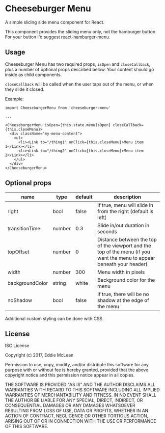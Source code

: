 # Cheeseburger Menu

A simple sliding side menu component for React.

This component provides the sliding menu only, not the hamburger button. For your button I'd suggest [react-hamburger-menu](https://github.com/cameronbourke/react-hamburger-menu).

## Usage

Cheeseburger Menu has two required props, `isOpen` and `closeCallback`, plus a number of optional props described below. Your content should go inside as child components.

`closeCallback` will be called when the user taps out of the menu, or when they slide it closed.

Example:

```
import CheeseburgerMenu from 'cheeseburger-menu'

...

<CheeseburgerMenu isOpen={this.state.menuIsOpen} closeCallback={this.closeMenu}>
  <div className="my-menu-content">
    <ul>
      <li><Link to="/thing1" onClick={this.closeMenu}>Menu item 1</Link></li>
      <li><Link to="/thing2" onClick={this.closeMenu}>Menu item 2</Link></li>
    </ul>
  </div>
</CheeseburgerMenu>
```

## Optional props

| name            | type   | default | description |
|-----------------|--------|---------|-------------|
| right           | bool   | false   | If true, menu will slide in from the right (default is left) |
| transitionTime  | number | 0.3     | Slide in/out duration in seconds |
| topOffset       | number | 0       | Distance between the top of the viewport and the top of the menu (if you want the menu to appear beneath your header) |
| width           | number | 300     | Menu width in pixels |
| backgroundColor | string | white   | Background color for the menu |
| noShadow        | bool   | false   | If true, there will be no shadow at the edge of the menu | 

Additional custom styling can be done with CSS.

## License

ISC License

Copyright (c) 2017, Eddie McLean

Permission to use, copy, modify, and/or distribute this software for any
purpose with or without fee is hereby granted, provided that the above
copyright notice and this permission notice appear in all copies.

THE SOFTWARE IS PROVIDED "AS IS" AND THE AUTHOR DISCLAIMS ALL WARRANTIES WITH
REGARD TO THIS SOFTWARE INCLUDING ALL IMPLIED WARRANTIES OF MERCHANTABILITY
AND FITNESS. IN NO EVENT SHALL THE AUTHOR BE LIABLE FOR ANY SPECIAL, DIRECT,
INDIRECT, OR CONSEQUENTIAL DAMAGES OR ANY DAMAGES WHATSOEVER RESULTING FROM
LOSS OF USE, DATA OR PROFITS, WHETHER IN AN ACTION OF CONTRACT, NEGLIGENCE
OR OTHER TORTIOUS ACTION, ARISING OUT OF OR IN CONNECTION WITH THE USE OR
PERFORMANCE OF THIS SOFTWARE.

